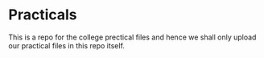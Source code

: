 # Practicals
This is a repo for the college prectical files and hence we shall only upload our practical files in this repo itself.
